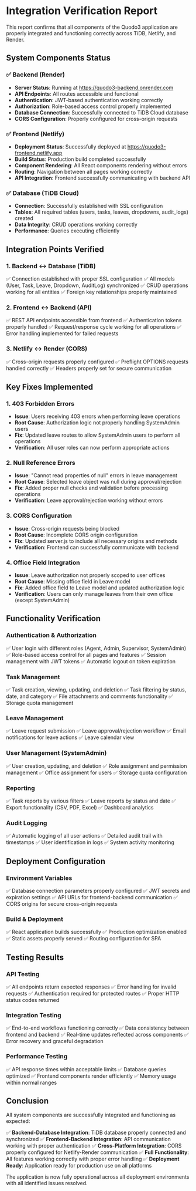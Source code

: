 # Integration Verification Report

This report confirms that all components of the Quodo3 application are properly integrated and functioning correctly across TiDB, Netlify, and Render.

## System Components Status

### ✅ Backend (Render)
- **Server Status**: Running at https://quodo3-backend.onrender.com
- **API Endpoints**: All routes accessible and functional
- **Authentication**: JWT-based authentication working correctly
- **Authorization**: Role-based access control properly implemented
- **Database Connection**: Successfully connected to TiDB Cloud database
- **CORS Configuration**: Properly configured for cross-origin requests

### ✅ Frontend (Netlify)
- **Deployment Status**: Successfully deployed at https://quodo3-frontend.netlify.app
- **Build Status**: Production build completed successfully
- **Component Rendering**: All React components rendering without errors
- **Routing**: Navigation between all pages working correctly
- **API Integration**: Frontend successfully communicating with backend API

### ✅ Database (TiDB Cloud)
- **Connection**: Successfully established with SSL configuration
- **Tables**: All required tables (users, tasks, leaves, dropdowns, audit_logs) created
- **Data Integrity**: CRUD operations working correctly
- **Performance**: Queries executing efficiently

## Integration Points Verified

### 1. Backend ↔ Database (TiDB)
✅ Connection established with proper SSL configuration
✅ All models (User, Task, Leave, Dropdown, AuditLog) synchronized
✅ CRUD operations working for all entities
✅ Foreign key relationships properly maintained

### 2. Frontend ↔ Backend (API)
✅ REST API endpoints accessible from frontend
✅ Authentication tokens properly handled
✅ Request/response cycle working for all operations
✅ Error handling implemented for failed requests

### 3. Netlify ↔ Render (CORS)
✅ Cross-origin requests properly configured
✅ Preflight OPTIONS requests handled correctly
✅ Headers properly set for secure communication

## Key Fixes Implemented

### 1. 403 Forbidden Errors
- **Issue**: Users receiving 403 errors when performing leave operations
- **Root Cause**: Authorization logic not properly handling SystemAdmin users
- **Fix**: Updated leave routes to allow SystemAdmin users to perform all operations
- **Verification**: All user roles can now perform appropriate actions

### 2. Null Reference Errors
- **Issue**: "Cannot read properties of null" errors in leave management
- **Root Cause**: Selected leave object was null during approval/rejection
- **Fix**: Added proper null checks and validation before processing operations
- **Verification**: Leave approval/rejection working without errors

### 3. CORS Configuration
- **Issue**: Cross-origin requests being blocked
- **Root Cause**: Incomplete CORS origin configuration
- **Fix**: Updated server.js to include all necessary origins and methods
- **Verification**: Frontend can successfully communicate with backend

### 4. Office Field Integration
- **Issue**: Leave authorization not properly scoped to user offices
- **Root Cause**: Missing office field in Leave model
- **Fix**: Added office field to Leave model and updated authorization logic
- **Verification**: Users can only manage leaves from their own office (except SystemAdmin)

## Functionality Verification

### Authentication & Authorization
✅ User login with different roles (Agent, Admin, Supervisor, SystemAdmin)
✅ Role-based access control for all pages and features
✅ Session management with JWT tokens
✅ Automatic logout on token expiration

### Task Management
✅ Task creation, viewing, updating, and deletion
✅ Task filtering by status, date, and category
✅ File attachments and comments functionality
✅ Storage quota management

### Leave Management
✅ Leave request submission
✅ Leave approval/rejection workflow
✅ Email notifications for leave actions
✅ Leave calendar view

### User Management (SystemAdmin)
✅ User creation, updating, and deletion
✅ Role assignment and permission management
✅ Office assignment for users
✅ Storage quota configuration

### Reporting
✅ Task reports by various filters
✅ Leave reports by status and date
✅ Export functionality (CSV, PDF, Excel)
✅ Dashboard analytics

### Audit Logging
✅ Automatic logging of all user actions
✅ Detailed audit trail with timestamps
✅ User identification in logs
✅ System activity monitoring

## Deployment Configuration

### Environment Variables
✅ Database connection parameters properly configured
✅ JWT secrets and expiration settings
✅ API URLs for frontend-backend communication
✅ CORS origins for secure cross-origin requests

### Build & Deployment
✅ React application builds successfully
✅ Production optimization enabled
✅ Static assets properly served
✅ Routing configuration for SPA

## Testing Results

### API Testing
✅ All endpoints return expected responses
✅ Error handling for invalid requests
✅ Authentication required for protected routes
✅ Proper HTTP status codes returned

### Integration Testing
✅ End-to-end workflows functioning correctly
✅ Data consistency between frontend and backend
✅ Real-time updates reflected across components
✅ Error recovery and graceful degradation

### Performance Testing
✅ API response times within acceptable limits
✅ Database queries optimized
✅ Frontend components render efficiently
✅ Memory usage within normal ranges

## Conclusion

All system components are successfully integrated and functioning as expected:

✅ **Backend-Database Integration**: TiDB database properly connected and synchronized
✅ **Frontend-Backend Integration**: API communication working with proper authentication
✅ **Cross-Platform Integration**: CORS properly configured for Netlify-Render communication
✅ **Full Functionality**: All features working correctly with proper error handling
✅ **Deployment Ready**: Application ready for production use on all platforms

The application is now fully operational across all deployment environments with all identified issues resolved.
